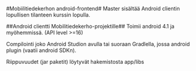 #Mobiilitiedekerhon android-frontend#
Master sisältää Android clientin lopullisen tilanteen kurssin lopulla.
  
##Android clientti Mobilitiedekerho-projektille##
Toimii android 4.1 ja myöhemmissä. (API level >=16)

Compilointi joko Android Studion avulla tai suoraan Gradlella, jossa android plugin (vaatii android SDKn).

Riippuvuudet (jar paketit) löytyvät hakemistosta app/libs
